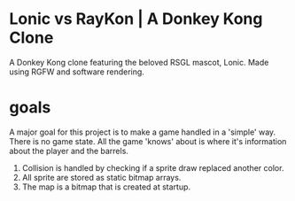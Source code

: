 # Lonic vs RayKon | A Donkey Kong Clone
A Donkey Kong clone featuring the beloved RSGL mascot, Lonic. Made using RGFW and software rendering.

# goals 
A major goal for this project is to make a game handled in a 'simple' way. There is no game state. All the game 'knows' about is where it's information about the player and the barrels. 

1) Collision is handled by checking if a sprite draw replaced another color.
2) All sprite are stored as static bitmap arrays.
3) The map is a bitmap that is created at startup.
